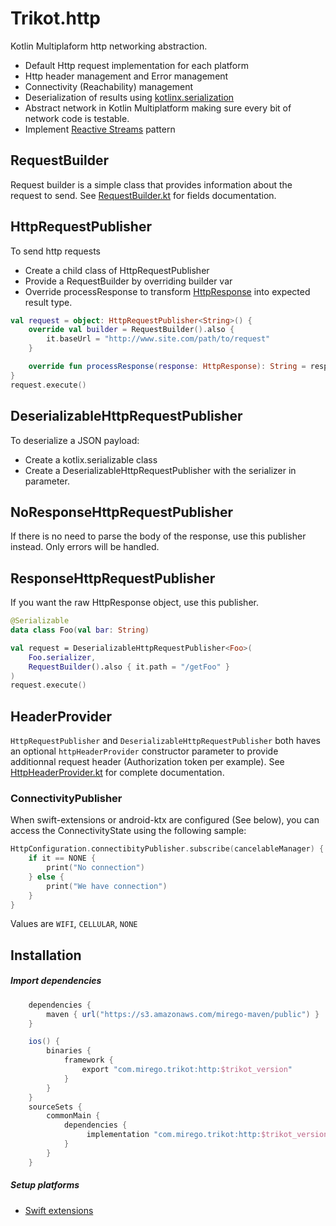 # Trikot.http

Kotlin Multiplaform http networking abstraction.
- Default Http request implementation for each platform
- Http header management and Error management
- Connectivity (Reachability) management
- Deserialization of results using [kotlinx.serialization](https://github.com/Kotlin/kotlinx.serialization)
- Abstract network in Kotlin Multiplatform making sure every bit of network code is testable. 
- Implement [Reactive Streams](http://www.reactive-streams.org/) pattern

## RequestBuilder
Request builder is a simple class that provides information about the request to send. See [RequestBuilder.kt](https://github.com/mirego/trikot.http/blob/master/http/src/commonMain/kotlin/com/mirego/trikot/http/RequestBuilder.kt) for fields documentation.

## HttpRequestPublisher
To send http requests
- Create a child class of HttpRequestPublisher
- Provide a RequestBuilder by overriding builder var
- Override processResponse to transform [HttpResponse](https://github.com/mirego/trikot.http/blob/master/http/src/commonMain/kotlin/com/mirego/trikot/http/HttpResponse.kt) into expected result type.
```kotlin
val request = object: HttpRequestPublisher<String>() {
    override val builder = RequestBuilder().also {
        it.baseUrl = "http://www.site.com/path/to/request"
    }

    override fun processResponse(response: HttpResponse): String = response.bodyString ?: ""
}
request.execute()
```

## DeserializableHttpRequestPublisher
To deserialize a JSON payload:
- Create a kotlix.serializable class
- Create a DeserializableHttpRequestPublisher with the serializer in parameter.

## NoResponseHttpRequestPublisher
If there is no need to parse the body of the response, use this publisher instead. Only errors will be handled.

## ResponseHttpRequestPublisher
If you want the raw HttpResponse object, use this publisher.

```kotlin
@Serializable
data class Foo(val bar: String)

val request = DeserializableHttpRequestPublisher<Foo>(
    Foo.serializer,
    RequestBuilder().also { it.path = "/getFoo" }
)
request.execute()
```

## HeaderProvider
`HttpRequestPublisher` and `DeserializableHttpRequestPublisher` both haves an optional `httpHeaderProvider` constructor parameter to provide additionnal request header (Authorization token per example).
See [HttpHeaderProvider.kt](https://github.com/mirego/trikot.http/blob/master/http/src/commonMain/kotlin/com/mirego/trikot/http/HttpHeaderProvider.kt) for complete documentation.

### ConnectivityPublisher
When swift-extensions or android-ktx are configured (See below), you can access the ConnectivityState using the following sample:

```kotlin
HttpConfiguration.connectibityPublisher.subscribe(cancelableManager) {
    if it == NONE {
        print("No connection")
    } else {
        print("We have connection")
    }
}
```
Values are `WIFI`, `CELLULAR`, `NONE`

## Installation
##### Import dependencies
```groovy
    dependencies {
        maven { url("https://s3.amazonaws.com/mirego-maven/public") }
    }

    ios() {
        binaries {
            framework {
                export "com.mirego.trikot:http:$trikot_version"
            }
        }
    }
    sourceSets {
        commonMain {
            dependencies {
                 implementation "com.mirego.trikot:http:$trikot_version"
            }
        }
    }
```

##### Setup platforms
- [Swift extensions](./swift-extensions/README.md)
